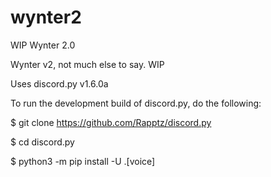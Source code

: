 # wynter2
WIP Wynter 2.0

Wynter v2, not much else to say. WIP


Uses discord.py v1.6.0a

To run the development build of discord.py, do the following:

$ git clone https://github.com/Rapptz/discord.py

$ cd discord.py

$ python3 -m pip install -U .[voice]
